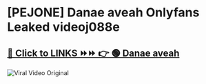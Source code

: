 
 # [PEJONE] Danae aveah Onlyfans Leaked videoj088e

## <h2><a href="https://clipsfans.com/Danae_aveah&ref=git">🔗 Click to LINKS ⏩⏩ 👉 🟢 Danae aveah </a></h2>

<a href="https://clipsfans.com/Danae_aveah&ref=git" rel="nofollow" data-target="animated-image.originalLink"><img src="https://i.ibb.co.com/xMMVF88/686577567.gif" alt="Viral Video Original" style="max-width: 100%; display: inline-block;" data-target="animated-image.originalImage"></a>

